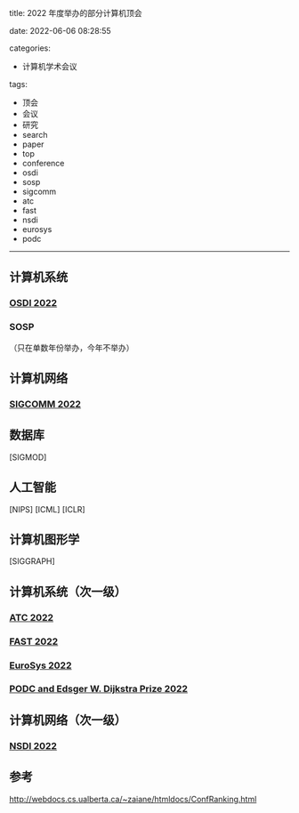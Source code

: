 title: 2022 年度举办的部分计算机顶会

date: 2022-06-06 08:28:55

categories:
- 计算机学术会议

tags:
- 顶会
- 会议
- 研究
- search
- paper
- top
- conference
- osdi
- sosp
- sigcomm
- atc
- fast
- nsdi
- eurosys
- podc

---

## 计算机系统

### [OSDI 2022](https://www.usenix.org/conference/osdi22/technical-sessions)

### SOSP
（只在单数年份举办，今年不举办）

## 计算机网络

### [SIGCOMM 2022](https://conferences.sigcomm.org/sigcomm/2022/)

<!-- more -->

## 数据库

[SIGMOD]

## 人工智能

[NIPS]
[ICML]
[ICLR]

## 计算机图形学

[SIGGRAPH]


## 计算机系统（次一级）

### [ATC 2022](https://www.usenix.org/conference/atc22/technical-sessions)

### [FAST 2022](https://www.usenix.org/conference/fast21/technical-sessions)

### [EuroSys 2022](https://2022.eurosys.org/programme/)

### [PODC and Edsger W. Dijkstra Prize 2022](https://www.podc.org/podc2022/accepted-papers/)

## 计算机网络（次一级）

### [NSDI 2022](https://www.usenix.org/conference/nsdi22/technical-sessions)

## 参考

http://webdocs.cs.ualberta.ca/~zaiane/htmldocs/ConfRanking.html